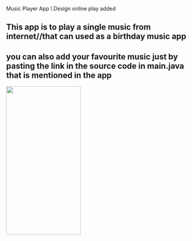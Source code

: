 Music Player App 
!.Design
online play added
<h2>This app is to play a single music from internet//that can used as a birthday music app </h2>
<h2>you can also add your  favourite music just by pasting the link in the source code in main.java that is mentioned in the app </h3>

<img src="https://user-images.githubusercontent.com/83058841/122056013-d1ce0e80-ce06-11eb-8961-97aecf23a069.png" width="200" height="400">
